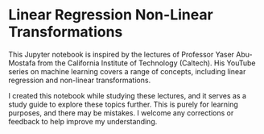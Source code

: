 # Linear Regression Non-Linear Transformations

This Jupyter notebook is inspired by the lectures of Professor Yaser Abu-Mostafa from the California Institute of Technology (Caltech). His YouTube series on machine learning covers a range of concepts, including linear regression and non-linear transformations.

I created this notebook while studying these lectures, and it serves as a study guide to explore these topics further. This is purely for learning purposes, and there may be mistakes. I welcome any corrections or feedback to help improve my understanding.
